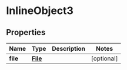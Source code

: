 

# InlineObject3

## Properties

Name | Type | Description | Notes
------------ | ------------- | ------------- | -------------
**file** | [**File**](File.md) |  |  [optional]



